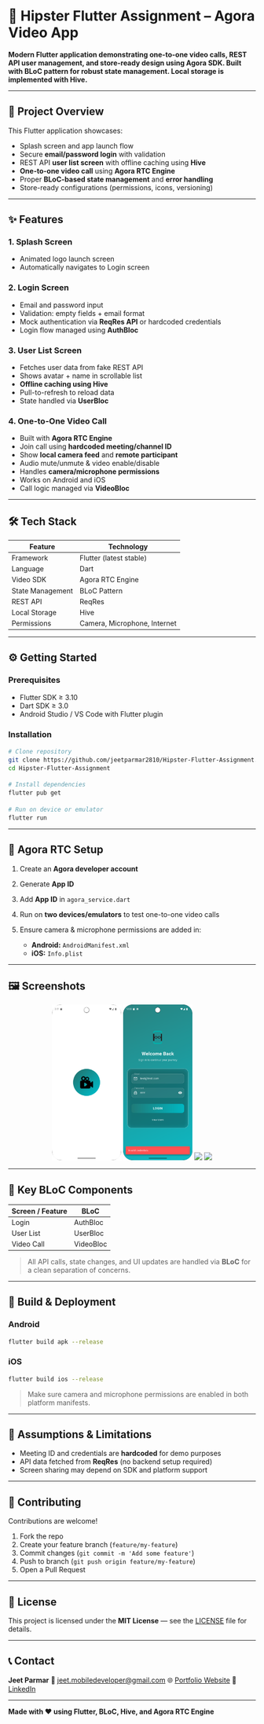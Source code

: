 # 🎯 Hipster Flutter Assignment – Agora Video App

**Modern Flutter application demonstrating one-to-one video calls, REST API user management, and store-ready design using Agora SDK. Built with BLoC pattern for robust state management. Local storage is implemented with Hive.**

---

## 🧩 Project Overview

This Flutter application showcases:

* Splash screen and app launch flow
* Secure **email/password login** with validation
* REST API **user list screen** with offline caching using **Hive**
* **One-to-one video call** using **Agora RTC Engine**
* Proper **BLoC-based state management** and **error handling**
* Store-ready configurations (permissions, icons, versioning)

---

## ✨ Features

### 1. Splash Screen

* Animated logo launch screen
* Automatically navigates to Login screen

### 2. Login Screen

* Email and password input
* Validation: empty fields + email format
* Mock authentication via **ReqRes API** or hardcoded credentials
* Login flow managed using **AuthBloc**

### 3. User List Screen

* Fetches user data from fake REST API
* Shows avatar + name in scrollable list
* **Offline caching using Hive**
* Pull-to-refresh to reload data
* State handled via **UserBloc**

### 4. One-to-One Video Call

* Built with **Agora RTC Engine**
* Join call using **hardcoded meeting/channel ID**
* Show **local camera feed** and **remote participant**
* Audio mute/unmute & video enable/disable
* Handles **camera/microphone permissions**
* Works on Android and iOS
* Call logic managed via **VideoBloc**

---

## 🛠️ Tech Stack

| Feature          | Technology                   |
| ---------------- | ---------------------------- |
| Framework        | Flutter (latest stable)      |
| Language         | Dart                         |
| Video SDK        | Agora RTC Engine             |
| State Management | BLoC Pattern                 |
| REST API         | ReqRes                       |
| Local Storage    | Hive                         |
| Permissions      | Camera, Microphone, Internet |

---

## ⚙️ Getting Started

### Prerequisites

* Flutter SDK ≥ 3.10
* Dart SDK ≥ 3.0
* Android Studio / VS Code with Flutter plugin

### Installation

```bash
# Clone repository
git clone https://github.com/jeetparmar2810/Hipster-Flutter-Assignment.git
cd Hipster-Flutter-Assignment

# Install dependencies
flutter pub get

# Run on device or emulator
flutter run
```

---

## 📡 Agora RTC Setup

1. Create an **Agora developer account**
2. Generate **App ID**
3. Add **App ID** in `agora_service.dart`
4. Run on **two devices/emulators** to test one-to-one video calls
5. Ensure camera & microphone permissions are added in:

    * **Android:** `AndroidManifest.xml`
    * **iOS:** `Info.plist`

---

## 🖼️ Screenshots

<div align="center">
  <img src="assets/screenshots/splash.png" width="28%" />
  <img src="assets/screenshots/login.png" width="28%" />
  <img src="assets/screenshots/user_list.png" width="28%" />
  <img src="assets/screenshots/video_call.png" width="28%" />
</div>

---

## 🧩 Key BLoC Components

| Screen / Feature | BLoC      |
| ---------------- | --------- |
| Login            | AuthBloc  |
| User List        | UserBloc  |
| Video Call       | VideoBloc |

> All API calls, state changes, and UI updates are handled via **BLoC** for a clean separation of concerns.

---

## 📄 Build & Deployment

### Android

```bash
flutter build apk --release
```

### iOS

```bash
flutter build ios --release
```

> Make sure camera and microphone permissions are enabled in both platform manifests.

---

## 🧠 Assumptions & Limitations

* Meeting ID and credentials are **hardcoded** for demo purposes
* API data fetched from **ReqRes** (no backend setup required)
* Screen sharing may depend on SDK and platform support

---

## 🤝 Contributing

Contributions are welcome!

1. Fork the repo
2. Create your feature branch (`feature/my-feature`)
3. Commit changes (`git commit -m 'Add some feature'`)
4. Push to branch (`git push origin feature/my-feature`)
5. Open a Pull Request

---

## 📄 License

This project is licensed under the **MIT License** — see the [LICENSE](LICENSE) file for details.

---

## 📞 Contact

**Jeet Parmar**
📧 [jeet.mobiledeveloper@gmail.com](mailto:jeet.mobiledeveloper@gmail.com)
🌐 [Portfolio Website](https://jeetparmar2810.github.io/portfolio/index.html)
💼 [LinkedIn](https://www.linkedin.com/in/jeet-parmar-a37b0b98/)

---

**Made with ❤️ using Flutter, BLoC, Hive, and Agora RTC Engine**
